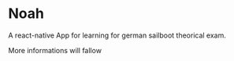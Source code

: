# Noah 

A react-native App for learning for german sailboot theorical exam.

More informations will fallow

